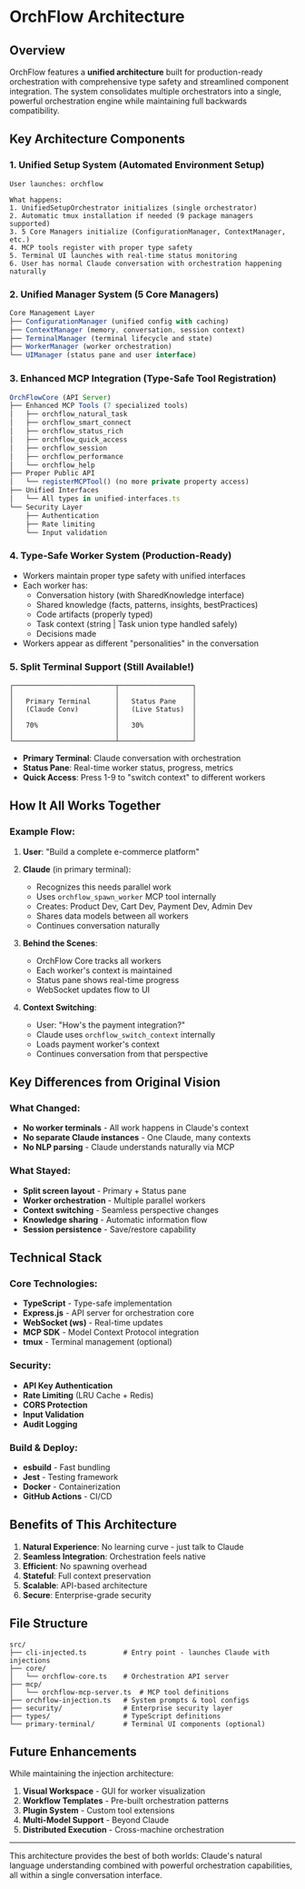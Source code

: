 # OrchFlow Architecture

## Overview

OrchFlow features a **unified architecture** built for production-ready orchestration with comprehensive type safety and streamlined component integration. The system consolidates multiple orchestrators into a single, powerful orchestration engine while maintaining full backwards compatibility.

## Key Architecture Components

### 1. **Unified Setup System** (Automated Environment Setup)
```
User launches: orchflow

What happens:
1. UnifiedSetupOrchestrator initializes (single orchestrator)
2. Automatic tmux installation if needed (9 package managers supported)
3. 5 Core Managers initialize (ConfigurationManager, ContextManager, etc.)
4. MCP tools register with proper type safety
5. Terminal UI launches with real-time status monitoring
6. User has normal Claude conversation with orchestration happening naturally
```

### 2. **Unified Manager System** (5 Core Managers)
```typescript
Core Management Layer
├── ConfigurationManager (unified config with caching)
├── ContextManager (memory, conversation, session context)
├── TerminalManager (terminal lifecycle and state)
├── WorkerManager (worker orchestration)
└── UIManager (status pane and user interface)
```

### 3. **Enhanced MCP Integration** (Type-Safe Tool Registration)
```typescript
OrchFlowCore (API Server)
├── Enhanced MCP Tools (7 specialized tools)
│   ├── orchflow_natural_task
│   ├── orchflow_smart_connect
│   ├── orchflow_status_rich
│   ├── orchflow_quick_access
│   ├── orchflow_session
│   ├── orchflow_performance
│   └── orchflow_help
├── Proper Public API
│   └── registerMCPTool() (no more private property access)
├── Unified Interfaces
│   └── All types in unified-interfaces.ts
└── Security Layer
    ├── Authentication
    ├── Rate limiting
    └── Input validation
```

### 4. **Type-Safe Worker System** (Production-Ready)
- Workers maintain proper type safety with unified interfaces
- Each worker has:
  - Conversation history (with SharedKnowledge interface)
  - Shared knowledge (facts, patterns, insights, bestPractices)
  - Code artifacts (properly typed)
  - Task context (string | Task union type handled safely)
  - Decisions made
- Workers appear as different "personalities" in the conversation

### 5. **Split Terminal Support** (Still Available!)
```
┌─────────────────────────┬──────────────────┐
│                         │                  │
│   Primary Terminal      │   Status Pane    │
│   (Claude Conv)         │   (Live Status)  │
│                         │                  │
│   70%                   │   30%            │
│                         │                  │
└─────────────────────────┴──────────────────┘
```

- **Primary Terminal**: Claude conversation with orchestration
- **Status Pane**: Real-time worker status, progress, metrics
- **Quick Access**: Press 1-9 to "switch context" to different workers

## How It All Works Together

### Example Flow:
1. **User**: "Build a complete e-commerce platform"

2. **Claude** (in primary terminal):
   - Recognizes this needs parallel work
   - Uses `orchflow_spawn_worker` MCP tool internally
   - Creates: Product Dev, Cart Dev, Payment Dev, Admin Dev
   - Shares data models between all workers
   - Continues conversation naturally

3. **Behind the Scenes**:
   - OrchFlow Core tracks all workers
   - Each worker's context is maintained
   - Status pane shows real-time progress
   - WebSocket updates flow to UI

4. **Context Switching**:
   - User: "How's the payment integration?"
   - Claude uses `orchflow_switch_context` internally
   - Loads payment worker's context
   - Continues conversation from that perspective

## Key Differences from Original Vision

### What Changed:
- **No worker terminals** - All work happens in Claude's context
- **No separate Claude instances** - One Claude, many contexts
- **No NLP parsing** - Claude understands naturally via MCP

### What Stayed:
- **Split screen layout** - Primary + Status pane
- **Worker orchestration** - Multiple parallel workers
- **Context switching** - Seamless perspective changes
- **Knowledge sharing** - Automatic information flow
- **Session persistence** - Save/restore capability

## Technical Stack

### Core Technologies:
- **TypeScript** - Type-safe implementation
- **Express.js** - API server for orchestration core
- **WebSocket (ws)** - Real-time updates
- **MCP SDK** - Model Context Protocol integration
- **tmux** - Terminal management (optional)

### Security:
- **API Key Authentication**
- **Rate Limiting** (LRU Cache + Redis)
- **CORS Protection**
- **Input Validation**
- **Audit Logging**

### Build & Deploy:
- **esbuild** - Fast bundling
- **Jest** - Testing framework
- **Docker** - Containerization
- **GitHub Actions** - CI/CD

## Benefits of This Architecture

1. **Natural Experience**: No learning curve - just talk to Claude
2. **Seamless Integration**: Orchestration feels native
3. **Efficient**: No spawning overhead
4. **Stateful**: Full context preservation
5. **Scalable**: API-based architecture
6. **Secure**: Enterprise-grade security

## File Structure
```
src/
├── cli-injected.ts         # Entry point - launches Claude with injections
├── core/
│   └── orchflow-core.ts    # Orchestration API server
├── mcp/
│   └── orchflow-mcp-server.ts  # MCP tool definitions
├── orchflow-injection.ts   # System prompts & tool configs
├── security/               # Enterprise security layer
├── types/                  # TypeScript definitions
└── primary-terminal/       # Terminal UI components (optional)
```

## Future Enhancements

While maintaining the injection architecture:
1. **Visual Workspace** - GUI for worker visualization
2. **Workflow Templates** - Pre-built orchestration patterns
3. **Plugin System** - Custom tool extensions
4. **Multi-Model Support** - Beyond Claude
5. **Distributed Execution** - Cross-machine orchestration

---

This architecture provides the best of both worlds: Claude's natural language understanding combined with powerful orchestration capabilities, all within a single conversation interface.